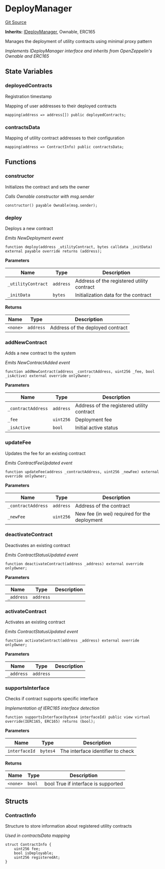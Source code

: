 # DeployManager
[Git Source](https://github.com-personal/danseren/smart-deployer/blob/5e1d785c7889313bede419942a1bc275bae6bb22/contracts\DeployManager\DeployManager.sol)

**Inherits:**
[IDeployManager](/contracts\DeployManager\IDeployManager.sol\interface.IDeployManager.md), Ownable, ERC165

Manages the deployment of utility contracts using minimal proxy pattern

*Implements IDeployManager interface and inherits from OpenZeppelin's Ownable and ERC165*


## State Variables
### deployedContracts
Registration timestamp

Mapping of user addresses to their deployed contracts


```solidity
mapping(address => address[]) public deployedContracts;
```


### contractsData
Mapping of utility contract addresses to their configuration


```solidity
mapping(address => ContractInfo) public contractsData;
```


## Functions
### constructor

Initializes the contract and sets the owner

*Calls Ownable constructor with msg.sender*


```solidity
constructor() payable Ownable(msg.sender);
```

### deploy

Deploys a new contract

*Emits NewDeployment event*


```solidity
function deploy(address _utilityContract, bytes calldata _initData) external payable override returns (address);
```
**Parameters**

|Name|Type|Description|
|----|----|-----------|
|`_utilityContract`|`address`|Address of the registered utility contract|
|`_initData`|`bytes`|Initialization data for the contract|

**Returns**

|Name|Type|Description|
|----|----|-----------|
|`<none>`|`address`|Address of the deployed contract|


### addNewContract

Adds a new contract to the system

*Emits NewContractAdded event*


```solidity
function addNewContract(address _contractAddress, uint256 _fee, bool _isActive) external override onlyOwner;
```
**Parameters**

|Name|Type|Description|
|----|----|-----------|
|`_contractAddress`|`address`|Address of the registered utility contract|
|`_fee`|`uint256`|Deployment fee|
|`_isActive`|`bool`|Initial active status|


### updateFee

Updates the fee for an existing contract

*Emits ContractFeeUpdated event*


```solidity
function updateFee(address _contractAddress, uint256 _newFee) external override onlyOwner;
```
**Parameters**

|Name|Type|Description|
|----|----|-----------|
|`_contractAddress`|`address`|Address of the contract|
|`_newFee`|`uint256`|New fee (in wei) required for the deployment|


### deactivateContract

Deactivates an existing contract

*Emits ContractStatusUpdated event*


```solidity
function deactivateContract(address _address) external override onlyOwner;
```
**Parameters**

|Name|Type|Description|
|----|----|-----------|
|`_address`|`address`||


### activateContract

Activates an existing contract

*Emits ContractStatusUpdated event*


```solidity
function activateContract(address _address) external override onlyOwner;
```
**Parameters**

|Name|Type|Description|
|----|----|-----------|
|`_address`|`address`||


### supportsInterface

Checks if contract supports specific interface

*Implementation of IERC165 interface detection*


```solidity
function supportsInterface(bytes4 interfaceId) public view virtual override(IERC165, ERC165) returns (bool);
```
**Parameters**

|Name|Type|Description|
|----|----|-----------|
|`interfaceId`|`bytes4`|The interface identifier to check|

**Returns**

|Name|Type|Description|
|----|----|-----------|
|`<none>`|`bool`|bool True if interface is supported|


## Structs
### ContractInfo
Structure to store information about registered utility contracts

*Used in contractsData mapping*


```solidity
struct ContractInfo {
    uint256 fee;
    bool isDeployable;
    uint256 registeredAt;
}
```

